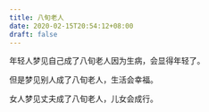```yaml
---
title: 八旬老人
date: 2020-02-15T20:54:12+08:00
draft: false
---
```


年轻人梦见自己成了八旬老人因为生病，会显得年轻了。<br>



但是梦见别人成了八旬老人，生活会幸福。<br>



女人梦见丈夫成了八旬老人，儿女会成行。<br>
